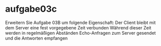 # aufgabe03c
Erweitern Sie Aufgabe 03B um folgende Eigenschaft:
Der Client bleibt mit dem Server eine fest vorgegebene Zeit verbunden
Während dieser Zeit werden in regelmäßigen Abständen Echo-Anfragen zum 
Server gesendet und die Antworten empfangen
